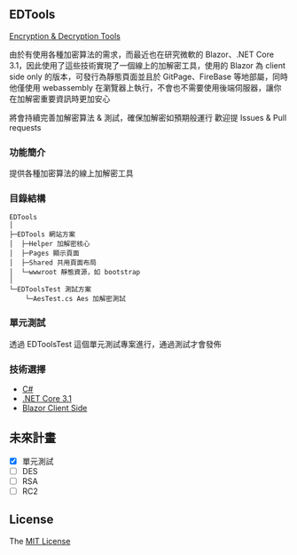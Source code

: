 ## EDTools
[Encryption & Decryption Tools](https://sponge-edtools.netlify.com)

由於有使用各種加密算法的需求，而最近也在研究微軟的 Blazor、.NET Core 3.1，因此使用了這些技術實現了一個線上的加解密工具，使用的 Blazor 為 client side only 的版本，可發行為靜態頁面並且於 GitPage、FireBase 等地部屬，同時他僅使用 webassembly 在瀏覽器上執行，不會也不需要使用後端伺服器，讓你在加解密重要資訊時更加安心

將會持續完善加解密算法 & 測試，確保加解密如預期般運行
歡迎提 Issues & Pull requests

### 功能簡介

提供各種加密算法的線上加解密工具

### 目錄結構

```
EDTools
│
├─EDTools 網站方案
│  ├─Helper 加解密核心
│  ├─Pages 顯示頁面
│  ├─Shared 共用頁面布局
│  └─wwwroot 靜態資源，如 bootstrap 
│
└─EDToolsTest 測試方案
    └─AesTest.cs Aes 加解密測試      
```

### 單元測試

透過 EDToolsTest 這個單元測試專案進行，通過測試才會發佈

### 技術選擇

- [C#](https://docs.microsoft.com/zh-tw/dotnet/csharp/)
- [.NET Core 3.1](https://docs.microsoft.com/zh-tw/dotnet/core/)
- [Blazor Client Side](https://docs.microsoft.com/zh-tw/aspnet/core/blazor/hosting-models?view=aspnetcore-3.1)

## 未來計畫
- [x] 單元測試
- [ ] DES
- [ ] RSA
- [ ] RC2

## License

The [MIT License](LICENSE)
